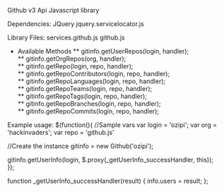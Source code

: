 Github v3 Api Javascript library

Dependencies:
JQuery
jquery.servicelocator.js

Library Files:
services.github.js
github.js

* Available Methods
** gitinfo.getUserRepos(login, handler);			
** gitinfo.getOrgRepos(org, handler);	
** gitinfo.getRepo(login, repo, handler);		
** gitinfo.getRepoContributors(login, repo, handler);			
** gitinfo.getRepoLanguages(login, repo, handler);				
** gitinfo.getRepoTeams(login, repo, handler);				
** gitinfo.getRepoTags(login, repo, handler);					
** gitinfo.getRepoBranches(login, repo, handler);						
** gitinfo.getRepoCommits(login, repo, handler);							


Example usage:
$(function(){
//Sample vars
var login = 'ozipi';
var org = 'hackinvaders';
var repo = 'github.js'

//Create the instance
gitinfo = new Github('ozipi');

gitinfo.getUserInfo(login, $.proxy(_getUserInfo_successHandler, this));		
});

function _getUserInfo_successHandler(result) {
	info.users = result;
};
